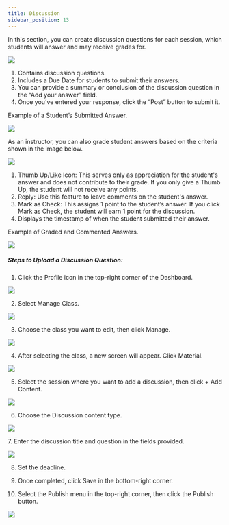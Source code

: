 ```yaml
---
title: Discussion
sidebar_position: 13
---
```

In this section, you can create discussion questions for each session, which students will answer and may receive grades for.

![](/img/diskusi_.jpg)

1. Contains discussion questions.
2. Includes a Due Date for students to submit their answers.
3. You can provide a summary or conclusion of the discussion question in the “Add your answer” field.
4. Once you’ve entered your response, click the “Post” button to submit it.

Example of a Student’s Submitted Answer.

![](/img/diskusi_1.jpg)

As an instructor, you can also grade student answers based on the criteria shown in the image below.

![](/img/diskusi_2.jpg)

1. Thumb Up/Like Icon: This serves only as appreciation for the student's answer and does not contribute to their grade. If you only give a Thumb Up, the student will not receive any points.
2. Reply: Use this feature to leave comments on the student's answer.
3. Mark as Check: This assigns 1 point to the student’s answer. If you click Mark as Check, the student will earn 1 point for the discussion.
4. Displays the timestamp of when the student submitted their answer.

Example of Graded and Commented Answers.

![](/img/diskusi_3.jpg)

##### Steps to Upload a Discussion Question:

1. Click the Profile icon in the top-right corner of the Dashboard.

![](/img/diskusi_4.jpg)

2. Select Manage Class.

![](/img/diskusi_5.jpg)

3. Choose the class you want to edit, then click Manage.

![](/img/diskusi_6.jpg)

4. After selecting the class, a new screen will appear. Click Material.

![](/img/diskusi_7.jpg)

5. Select the session where you want to add a discussion, then click + Add Content.

![](/img/diskusi_8.jpg)

6. Choose the Discussion content type.

![](/img/diskusi_9.jpg)

7. Enter the discussion title and question in the fields provided.

![](/img/diskusi_10.jpg)

8. Set the deadline.

9. Once completed, click Save in the bottom-right corner.

10. Select the Publish menu in the top-right corner, then click the Publish button.

![](/img/degree-lecture-publish.jpg)
